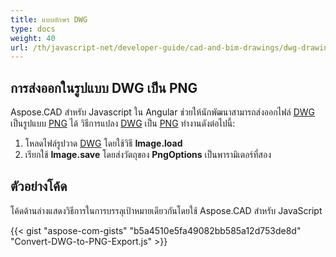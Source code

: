```yaml
---
title: แบบอักษร DWG
type: docs
weight: 40
url: /th/javascript-net/developer-guide/cad-and-bim-drawings/dwg-drawings/
---
```


## **การส่งออกในรูปแบบ DWG เป็น PNG**

Aspose.CAD สำหรับ Javascript ใน Angular ช่วยให้นักพัฒนาสามารถส่งออกไฟล์ [DWG](https://docs.fileformat.com/cad/dwg/) เป็นรูปแบบ [PNG](https://docs.fileformat.com/image/png/) ได้
วิธีการแปลง [DWG](https://docs.fileformat.com/cad/dwg/) เป็น [PNG](https://docs.fileformat.com/image/png/) ทำงานดังต่อไปนี้:

1. โหลดไฟล์รูปวาด [DWG](https://docs.fileformat.com/cad/dwg/) โดยใช้วิธี **Image.load**
1. เรียกใช้ **Image.save** โดยส่งวัตถุของ **PngOptions** เป็นพารามิเตอร์ที่สอง

## ตัวอย่างโค้ด

โค้ดด้านล่างแสดงวิธีการในการบรรลุเป้าหมายเดียวกันโดยใช้ Aspose.CAD สำหรับ JavaScript

{{< gist "aspose-com-gists" "b5a4510e5fa49082bb585a12d753de8d" "Convert-DWG-to-PNG-Export.js" >}}
